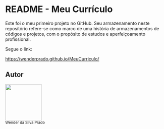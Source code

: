 # README - Meu Currículo
Este foi o meu primeiro projeto no GitHub. Seu armazenamento neste repositório refere-se como marco de uma história de armazenamentos de códigos e projetos, com o propósito de estudos e aperfeiçoamento profissional.

Segue o link:

https://wenderprado.github.io/MeuCurriculo/

## Autor

<img loading="lazy" src="https://media.licdn.com/dms/image/D4D35AQGhNhowYvuxHw/profile-framedphoto-shrink_400_400/0/1708375177388?e=1709128800&v=beta&t=fV6Jgq382V4HrPNbyb1Nu8Z9GcxdLTLgY8dg8r14oME" width=115><br><sub>Wender da Silva Prado</sub>
